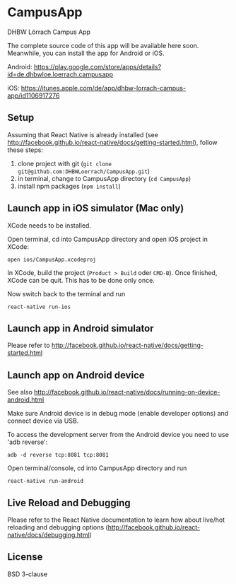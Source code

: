 # CampusApp
DHBW Lörrach Campus App

The complete source code of this app will be available here soon. Meanwhile, you
can install the app for Android or iOS.

Android:
https://play.google.com/store/apps/details?id=de.dhbwloe.loerrach.campusapp

iOS:
https://itunes.apple.com/de/app/dhbw-lorrach-campus-app/id1106917276

## Setup

Assuming that React Native is already installed (see http://facebook.github.io/react-native/docs/getting-started.html), follow these steps:

1. clone project with git (`git clone git@github.com:DHBWLoerrach/CampusApp.git`)
2. in terminal, change to CampusApp directory (`cd CampusApp`)
3. install npm packages (`npm install`)

## Launch app in iOS simulator (Mac only)

XCode needs to be installed.

Open terminal, cd into CampusApp directory and open iOS project in XCode:

`open ios/CampusApp.xcodeproj`

In XCode, build the project (`Product > Build` oder `CMD-B`). Once finished, XCode can be quit. This has to be done only once.

Now switch back to the terminal and run

`react-native run-ios`

## Launch app in Android simulator

Please refer to http://facebook.github.io/react-native/docs/getting-started.html

## Launch app on Android device

See also http://facebook.github.io/react-native/docs/running-on-device-android.html

Make sure Android device is in debug mode (enable developer options) and connect device via USB.

To access the development server from the Android device you need to use 'adb reverse':

`adb -d reverse tcp:8081 tcp:8081`

Open terminal/console, cd into CampusApp directory and run

`react-native run-android`

## Live Reload and Debugging

Please refer to the React Native documentation to learn how about live/hot reloading
and debugging options (http://facebook.github.io/react-native/docs/debugging.html)

## License

BSD 3-clause
